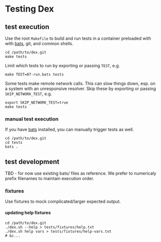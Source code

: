 # Testing Dex


## test execution

Use the root `Makefile` to build and run tests in a container preloaded with
with [bats](https://github.com/sstephenson/bats), git, and common shells.

```
cd /path/to/dex.git
make tests
```

Limit which tests to run by exporting or passing `TEST`, e.g.
```
make TEST=07-run.bats tests
```

Some tests make remote network calls. This can slow things down, esp.
on a system with an unresponsive resolver. Skip these by exporting or passing `SKIP_NETWORK_TEST`, e.g.

```
export SKIP_NETWORK_TEST=true
make tests
```

### manual test execution

If you have [bats](https://github.com/sstephenson/bats) installed, you can
manually trigger tests as well.

```
cd /path/to/dex.git
cd tests
bats .
```


## test development

TBD - for now use existing bats/ files as reference. We prefer to numericaly
prefix filenames to maintain execution order.

### fixtures

Use fixtures to mock complicated/larger expected output.

#### updating help fixtures

```
cd /path/to/dex.git
./dex.sh --help > tests/fixtures/help.txt
./dex.sh help vars > tests/fixtures/help-vars.txt
# &c...
```
